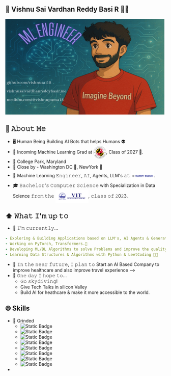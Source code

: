 ## 👋 Vishnu Sai Vardhan Reddy Basi R 👨‍💻

[<img src="https://github.com/vishnusai18/vishnusai18/blob/f486c8439715dbb59228aea1552ac47ecc54c868/ML%20Engineer.png" width="500" height="300" alt="👋 Hi there! I'm Vishnu Sai" title="👋 Hi there! I'm Vishnu Sai"/>](https://www.vishnusaivardhanreddybasir.me/)

## :book: 𝙰𝚋𝚘𝚞𝚝 𝙼𝚎
- 🖥 Human Being Building AI Bots that helps Humans :alien:  
- :school: Incoming Machine Learning Grad at <img src="https://github.com/vishnusai18/vishnusai18/blob/10e7413db19c305ec77df9085cb264dfe5abc691/umd.png" height="40em" align="center" alt="UMD" title="University of MaryLand, College Park"/>, Class of 2027 :turtle:.
- :round_pushpin: College Park, Maryland
- :city_sunrise: Close by - Washington DC :police_car:, NewYork :statue_of_liberty:
- 💼 Machine Learning 𝙴𝚗𝚐𝚒𝚗𝚎𝚎𝚛, 𝙰𝙸, Agents, LLM's 𝚊𝚝 <img src="https://github.com/vishnusai18/vishnusai18/blob/7f0535be7ddd2d84c1254dbb52e09dc8e721ba06/maruti%20logo.png" height="40em" align="center" alt="MSIL" title="Maruti Suzuki India Limited"/>.
- 🎓 𝙱𝚊𝚌𝚑𝚎𝚕𝚘𝚛'𝚜 𝙲𝚘𝚖𝚙𝚞𝚝𝚎𝚛 𝚂𝚌𝚒𝚎𝚗𝚌𝚎 with Specialization in Data Science 𝚏𝚛𝚘𝚖 𝚝𝚑𝚎 <img src="https://github.com/vishnusai18/vishnusai18/blob/60d16894d7832dd5edcf054c137f0be221aa1ac7/vitvellore.png" height="40em" align="center" alt="VIT Vellore" title="VIT University, Vellore"/>, 𝚌𝚕𝚊𝚜𝚜 𝚘𝚏 𝟸0𝟸3. 

## ⬆ 𝚆𝚑𝚊𝚝 𝙸'𝚖 𝚞𝚙 𝚝𝚘
- 🔨 𝙸'𝚖 𝚌𝚞𝚛𝚛𝚎𝚗𝚝𝚕𝚢...
```yaml
- Exploring & Building Applications based on LLM's, AI Agents & Generative-AI.
- Working on PyTorch, Transformers.🐍
- Developing ML/DL Algorithms to solve Problems and improve the quality of life.
- Learning Data Structures & Algorithms with Python & LeetCoding 👨‍💻
```

- 🎯 𝙸𝚗 𝚝𝚑𝚎 𝚗𝚎𝚊𝚛 𝚏𝚞𝚝𝚞𝚛𝚎, 𝙸 𝚙𝚕𝚊𝚗 𝚝𝚘 Start an AI Based Company to improve healthcare and also improve travel experience -->
- 🤞 𝙾𝚗𝚎 𝚍𝚊𝚢 𝙸 𝚑𝚘𝚙𝚎 𝚝𝚘...
  - 𝙶𝚘 𝚜𝚔𝚢𝚍𝚒𝚟𝚒𝚗𝚐!
  - Give Tech Talks in silicon Valley
  - Build AI for heathcare & make it more accessible to the world.
 
 ## :globe_with_meridians: Skills
 - :pushpin: Grinded
     - ![Static Badge](https://img.shields.io/badge/python-white?style=flat-square&logo=python&logoColor=white&color=orange)
     - ![Static Badge](https://img.shields.io/badge/c%2B%2B-white?style=flat-square&logo=c%2B%2B&logoColor=white&color=blue)
     - ![Static Badge](https://img.shields.io/badge/streamlit-white?style=flat-square&logo=streamlit&logoColor=white&color=red)
     - ![Static Badge](https://img.shields.io/badge/openai-white?style=flat-square&logo=openai&logoColor=black)
     - ![Static Badge](https://img.shields.io/badge/pandas-white?style=flat-square&logo=pandas&logoColor=black)
     - ![Static Badge](https://img.shields.io/badge/scikitlearn-white?style=flat-square&logo=scikit-learn&logoColor=black)
     - ![Static Badge](https://img.shields.io/badge/plotly-white?style=flat-square&logo=plotly&logoColor=black)
     - ![Static Badge](https://img.shields.io/badge/mysql-white?style=flat-square&logo=mysql&logoColor=black)
 - 














<!--
**vishnusai18/vishnusai18** is a ✨ _special_ ✨ repository because its `README.md` (this file) appears on your GitHub profile.

Here are some ideas to get you started:

- 🔭 I’m currently working on ...
- 🌱 I’m currently learning ...
- 👯 I’m looking to collaborate on ...
- 🤔 I’m looking for help with ...
- 💬 Ask me about ...
- 📫 How to reach me: ...
- 😄 Pronouns: ...
- ⚡ Fun fact: ...
-->

